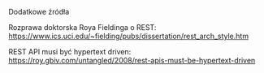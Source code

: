 Dodatkowe źródła

Rozprawa doktorska Roya Fieldinga o REST: https://www.ics.uci.edu/~fielding/pubs/dissertation/rest_arch_style.htm

REST API musi być hypertext driven: https://roy.gbiv.com/untangled/2008/rest-apis-must-be-hypertext-driven
